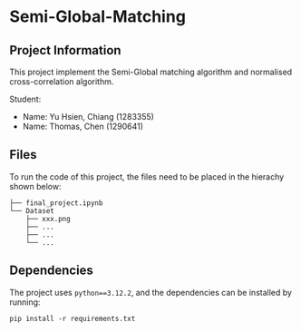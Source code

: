 # Semi-Global-Matching
## Project Information
This project implement the Semi-Global matching algorithm and normalised cross-correlation algorithm.

Student:
- Name: Yu Hsien, Chiang (1283355)
- Name: Thomas, Chen (1290641)

## Files
To run the code of this project, the files need to be placed in the hierachy shown below:
```
├── final_project.ipynb
└── Dataset
    ├── xxx.png
    ├── ...
    ├── ...
    └── ...
```
## Dependencies
The project uses `python==3.12.2`, and the dependencies can be installed by running:
```
pip install -r requirements.txt
```
